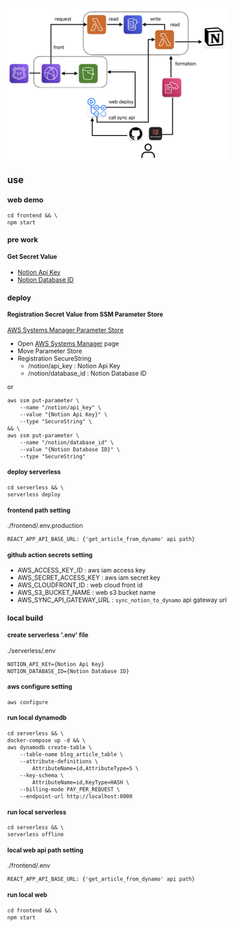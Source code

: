 <p align='center'>
  <img src="https://github.com/birariro/blog/blob/main/arch.png"/>
</p>

## use

### web demo

```shell
cd frontend && \
npm start   
```

### pre work

#### Get Secret Value

- [Notion Api Key](https://www.notion.so/profile/integrations)
- [Notion Database ID](https://developers.notion.com/reference/retrieve-a-database)

### deploy

#### Registration Secret Value from SSM Parameter Store

[AWS Systems Manager Parameter Store](https://docs.aws.amazon.com/ko_kr/systems-manager/latest/userguide/systems-manager-parameter-store.html)

- Open [AWS Systems Manager](https://ap-northeast-2.console.aws.amazon.com/systems-manager/home?region=ap-northeast-2) page
- Move Parameter Store
- Registration SecureString
    - /notion/api_key : Notion Api Key
    - /notion/database_id : Notion Database ID

or

```shell
aws ssm put-parameter \
    --name "/notion/api_key" \
    --value "{Notion Api Key}" \
    --type "SecureString" \
&& \    
aws ssm put-parameter \
    --name "/notion/database_id" \
    --value "{Notion Database ID}" \
    --type "SecureString"  
```

#### deploy serverless

```shell
cd serverless && \
serverless deploy
```

#### frontend path setting

./frontend/.env.production

```
REACT_APP_API_BASE_URL: {'get_article_from_dynamo' api path}
```

#### github action secrets setting

- AWS_ACCESS_KEY_ID :  aws iam access key
- AWS_SECRET_ACCESS_KEY : aws iam secret key
- AWS_CLOUDFRONT_ID : web cloud front id
- AWS_S3_BUCKET_NAME : web s3 bucket name
- AWS_SYNC_API_GATEWAY_URL : ```sync_notion_to_dynamo``` api gateway url

### local build

#### create serverless '.env' file

./serverless/.env

```
NOTION_API_KEY={Notion Api Key}
NOTION_DATABASE_ID={Notion Database ID}
```

#### aws configure setting

```shell
aws configure
```

#### run local dynamodb

```shell
cd serverless && \
docker-compose up -d && \
aws dynamodb create-table \
    --table-name blog_article_table \
    --attribute-definitions \
        AttributeName=id,AttributeType=S \
    --key-schema \
        AttributeName=id,KeyType=HASH \
    --billing-mode PAY_PER_REQUEST \
    --endpoint-url http://localhost:8000
```

#### run local serverless

```shell
cd serverless && \
serverless offline
```

#### local web api path setting

./frontend/.env

```
REACT_APP_API_BASE_URL: {'get_article_from_dynamo' api path}
```

#### run local web

```shell
cd frontend && \
npm start   
```
